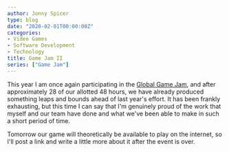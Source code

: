 ```yaml
---
author: Jonny Spicer
type: blog
date: "2020-02-01T00:00:00Z"
categories:
- Video Games
- Software Development
- Technology
title: Game Jam II
series: ["Game Jam"]
---
```

This year I am once again participating in the [Global Game Jam](/blog/game-jam), and after approximately 28 of our allotted 48 hours, we have already produced
something leaps and bounds ahead of last year's effort. It has been frankly exhausting, but this time I can say that I'm genuinely proud of the work that myself and our team
have done and what we've been able to make in such a short period of time.

Tomorrow our game will theoretically be available to play on the internet, so I'll post a link and write a little more about it after the event is over.
